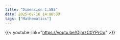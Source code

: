 ```yaml
---
title: "Dimension 1.585"
date: 2025-02-16 14:00:00
tags: ["Mathematics"]
---
```


{{< youtube link="https://youtu.be/OjmzC0YPrOo" >}}
